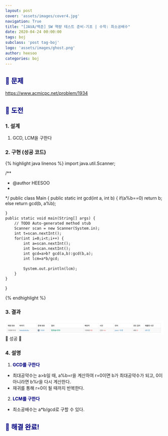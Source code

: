 ```yaml
---
layout: post
cover: 'assets/images/cover4.jpg'
navigation: True
title: "[JAVA/백준] SW 역량 테스트 준비-기초 | 수학: 최소공배수"
date: 2020-04-24 00:00:00
tags: boj
subclass: 'post tag-boj'
logo: 'assets/images/ghost.png'
author: heesoo
categories: boj
---
```

## <span style="color:navy">👀 문제</span>
<https://www.acmicpc.net/problem/1934>

## <span style="color:navy">👊 도전</span>

### 1. 설계
1. GCD, LCM을 구한다

### 2. 구현 (성공 코드)
{% highlight java linenos %}
import java.util.Scanner;

/**
 * @author HEESOO
 *
 */
public class Main {
	public static int gcd(int a, int b) {
		if(a%b==0) return b;
		else return gcd(b, a%b);
		
	}
	public static void main(String[] args) {
		// TODO Auto-generated method stub
		Scanner scan = new Scanner(System.in);
		int t=scan.nextInt();
		for(int i=0;i<t;i++) {
			int a=scan.nextInt();
			int b=scan.nextInt();
			int gcd=a>b? gcd(a,b):gcd(b,a);
			int lcm=a*b/gcd;
			
			System.out.println(lcm);
		}
	}
}

 {% endhighlight %}

### 3. 결과
![실행결과](./assets/images/200424_2.PNG)
🤟 성공 🤟  

### 4. 설명
1. **<span style="color:navy">GCD를 구한다</span>**
- 최대공약수는 a>b일 때, a%b=r을 계산하여 r=0이면 b가 최대공약수가 되고, 0이 아니라면 b%r을 다시 계산한다.
- 재귀를 통해 r=0이 될 때까지 반복한다.
2. **<span style="color:navy">LCM를 구한다</span>**
- 최소공배수는 a*b/gcd로 구할 수 있다.

## <span style="color:navy">👏 해결 완료!</span>

